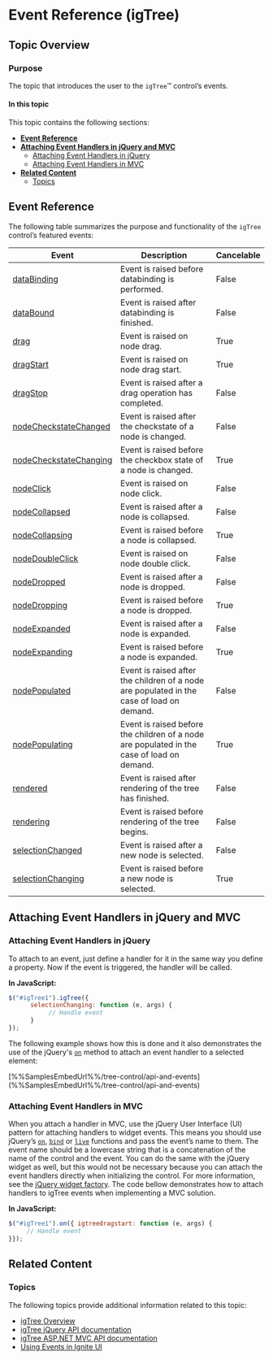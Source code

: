<!--
|metadata|
{
    "fileName": "igtree-event-reference",
    "controlName": "igTree",
    "tags": ["API","Events"]
}
|metadata|
-->

# Event Reference (igTree)

## Topic Overview

### Purpose

The topic that introduces the user to the `igTree`™ control’s events.

#### In this topic

This topic contains the following sections:

-   [**Event Reference**](#events)
-   [**Attaching Event Handlers in jQuery and MVC**](#attaching-handlers)
	-   [Attaching Event Handlers in jQuery](#attaching-handlers-jquery)
    -   [Attaching Event Handlers in MVC](#attaching-handlers-mvc)
-   [**Related Content**](#related-content)
    -   [Topics](#topics)

	
## <a id="events"></a> Event Reference

The following table summarizes the purpose and functionality of the `igTree` control’s featured events:

Event | Description | Cancelable
------|-------------|-----------
[dataBinding](%%jQueryApiUrl%%/ui.igtree#events:dataBinding) | Event is raised before databinding is performed. | False
[dataBound](%%jQueryApiUrl%%/ui.igtree#events:dataBound) | Event is raised after databinding is finished. | False
[drag](%%jQueryApiUrl%%/ui.igtree#events:drag) | Event is raised on node drag. | True
[dragStart](%%jQueryApiUrl%%/ui.igtree#events:dragStart) | Event is raised on node drag start. | True
[dragStop](%%jQueryApiUrl%%/ui.igtree#events:dragStop) | Event is raised after a drag operation has completed. | False
[nodeCheckstateChanged](%%jQueryApiUrl%%/ui.igtree#events:nodeCheckstateChanged) | Event is raised after the checkstate of a node is changed. | False
[nodeCheckstateChanging](%%jQueryApiUrl%%/ui.igtree#events:nodeCheckstateChanging) | Event is raised before the checkbox state of a node is changed. | True
[nodeClick](%%jQueryApiUrl%%/ui.igtree#events:nodeClick) | Event is raised on node click. | False
[nodeCollapsed](%%jQueryApiUrl%%/ui.igtree#events:nodeCollapsed) | Event is raised after a node is collapsed. | False
[nodeCollapsing](%%jQueryApiUrl%%/ui.igtree#events:nodeCollapsing) | Event is raised before a node is collapsed. | True
[nodeDoubleClick](%%jQueryApiUrl%%/ui.igtree#events:nodeDoubleClick) | Event is raised on node double click. | False
[nodeDropped](%%jQueryApiUrl%%/ui.igtree#events:nodeDropped) | Event is raised after a node is dropped. | False
[nodeDropping](%%jQueryApiUrl%%/ui.igtree#events:nodeDropping) | Event is raised before a node is dropped. | True
[nodeExpanded](%%jQueryApiUrl%%/ui.igtree#events:nodeExpanded) | Event is raised after a node is expanded. | False
[nodeExpanding](%%jQueryApiUrl%%/ui.igtree#events:nodeExpanding) | Event is raised before a node is expanded. | True
[nodePopulated](%%jQueryApiUrl%%/ui.igtree#events:nodePopulated) | Event is raised after the children of a node are populated in the case of load on demand. | False
[nodePopulating](%%jQueryApiUrl%%/ui.igtree#events:nodePopulating) | Event is raised before the children of a node are populated in the case of load on demand. | True
[rendered](%%jQueryApiUrl%%/ui.igtree#events:rendered) | Event is raised after rendering of the tree has finished. | False
[rendering](%%jQueryApiUrl%%/ui.igtree#events:rendering) | Event is raised before rendering of the tree begins. | False
[selectionChanged](%%jQueryApiUrl%%/ui.igtree#events:selectionChanged) | Event is raised after a new node is selected. | False
[selectionChanging](%%jQueryApiUrl%%/ui.igtree#events:selectionChanging) | Event is raised before a new node is selected. | True



## <a id="attaching-handlers"></a> Attaching Event Handlers in jQuery and MVC

### <a id="attaching-handlers-jquery"></a> Attaching Event Handlers in jQuery

To attach to an event, just define a handler for it in the same way you define a property. Now if the event is triggered, the handler will be called.

**In JavaScript:**

```js
$("#igTree1").igTree({
      selectionChanging: function (e, args) {
           // Handle event  
      }
});
```

The following example shows how this is done and it also demonstrates the use of the jQuery's [`on`](http://api.jquery.com/on/) method to attach an event handler to a selected element:

<div class="embed-sample">
   [%%SamplesEmbedUrl%%/tree-control/api-and-events](%%SamplesEmbedUrl%%/tree-control/api-and-events)
</div>

### <a id="attaching-handlers-mvc"></a> Attaching Event Handlers in MVC

When you attach a handler in MVC, use the jQuery User Interface (UI) pattern for attaching handlers to widget events. This means you should use jQuery’s [`on`](http://api.jquery.com/on/), [`bind`](http://api.jquery.com/bind/) or [`live`](http://api.jquery.com/live/) functions and pass the event’s name to them. The event name should be a lowercase string that is a concatenation of the name of the control and the event. You can do the same with the jQuery widget as well, but this would not be necessary because you can attach the event handlers directly when initializing the control. For more information, see the [jQuery widget factory](http://wiki.jqueryui.com/w/page/12138135/Widget%20factory). The code bellow demonstrates how to attach handlers to igTree events when implementing a MVC solution.

**In JavaScript:**

```js
$("#igTree1").on({ igtreedragstart: function (e, args) {
     // Handle event  
}});
```

## <a id="related-content"></a> Related Content

### <a id="topics"></a> Topics

The following topics provide additional information related to this topic:

-	[igTree Overview](igtree-overview.html)
-   [igTree jQuery API documentation](%%jQueryApiUrl%%/ui.igtree#!overview)
-   [igTree ASP.NET MVC API documentation](Infragistics.Web.Mvc~Infragistics.Web.Mvc.TreeModel_members.html)
-	[Using Events in Ignite UI](using-events-in-netadvantage-for-jquery.html)